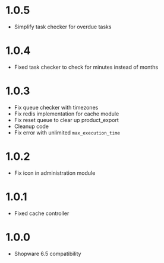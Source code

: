 # 1.0.5

* Simplify task checker for overdue tasks

# 1.0.4

* Fixed task checker to check for minutes instead of months

# 1.0.3

* Fix queue checker with timezones
* Fix redis implementation for cache module
* Fix reset queue to clear up product_export
* Cleanup code
* Fix error with unlimited `max_execution_time`

# 1.0.2

* Fix icon in administration module

# 1.0.1

* Fixed cache controller

# 1.0.0

* Shopware 6.5 compatibility


